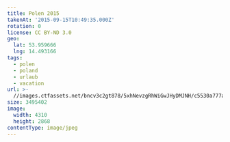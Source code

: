 ```yaml
---
title: Polen 2015
takenAt: '2015-09-15T10:49:35.000Z'
rotation: 0
license: CC BY-ND 3.0
geo:
  lat: 53.959666
  lng: 14.493166
tags:
  - polen
  - poland
  - urlaub
  - vacation
url: >-
  //images.ctfassets.net/bncv3c2gt878/5xhNevzgRhWiGwJHyDMJNH/c5530a777af042ea05ffef8e62018adc/polen-2015_25862750301_o
size: 3495402
image:
  width: 4310
  height: 2868
contentType: image/jpeg
---
```


